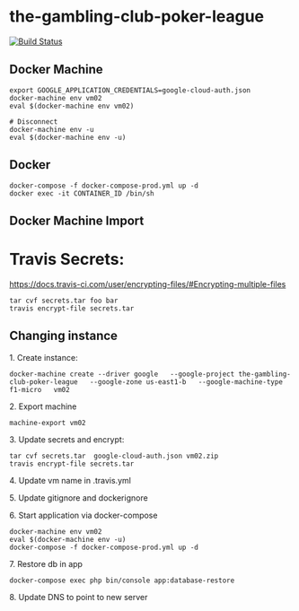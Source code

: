 # the-gambling-club-poker-league

[![Build Status](https://travis-ci.org/finchmeister/the-gambling-club-poker-league.svg?branch=master)](https://travis-ci.org/finchmeister/the-gambling-club-poker-league)


## Docker Machine

```
export GOOGLE_APPLICATION_CREDENTIALS=google-cloud-auth.json 
docker-machine env vm02
eval $(docker-machine env vm02)

# Disconnect
docker-machine env -u
eval $(docker-machine env -u)
```

## Docker
```
docker-compose -f docker-compose-prod.yml up -d
docker exec -it CONTAINER_ID /bin/sh
```

## Docker Machine Import

# Travis Secrets:
<https://docs.travis-ci.com/user/encrypting-files/#Encrypting-multiple-files>
```
tar cvf secrets.tar foo bar
travis encrypt-file secrets.tar
```

## Changing instance
1\. Create instance: 
```
docker-machine create --driver google   --google-project the-gambling-club-poker-league   --google-zone us-east1-b   --google-machine-type f1-micro   vm02
```
2\. Export machine
```
machine-export vm02
```
3\. Update secrets and encrypt:
```
tar cvf secrets.tar  google-cloud-auth.json vm02.zip
travis encrypt-file secrets.tar
```
4\. Update vm name in .travis.yml

5\. Update gitignore and dockerignore

6\. Start application via docker-compose
```
docker-machine env vm02
eval $(docker-machine env -u)
docker-compose -f docker-compose-prod.yml up -d
```
7\. Restore db in app
```
docker-compose exec php bin/console app:database-restore
```
8\. Update DNS to point to new server